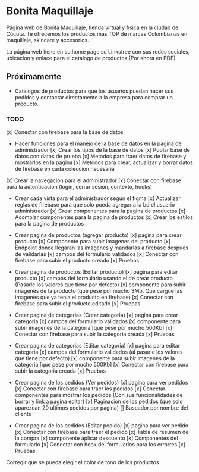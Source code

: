 # Bonita Maquillaje

Página web de Bonita Maquillaje, tienda virtual y física en la ciudad de Cúcuta. Te ofrecemos los productos más TOP de marcas Colombianas en maquillaje, skincare y accesorios.

La página web tiene en su home page su Linkstree con sus redes sociales, ubicacion y enlace para el catalogo de productos (Por ahora en PDF).

## Próximamente

- Catalogos de productos para que los usuarios puedan hacer sus pedidos y contactar directamente a la empresa para comprar un producto.

### TODO

[x] Conectar con firebase para la base de datos

- Hacer funciones para el manejo de la base de datos en la pagina de administrador 
  [x] Crear los tipos de la base de datos
  [x] Poblar base de datos con datos de prueba
  [x] Metodos para traer datos de firebase y mostrarlos en la pagina
  [x] Metodos para crear, actualizar y borrar datos de firebase en cada coleccion necesaria

[x] Crear la navegacion para el administrador
[x] Conectar con firebase para la autenticacion (login, cerrar sesion, contexto, hooks)

- Crear cada vista para el administrador segun el figma
  [x] Actualizar reglas de firebase para que solo pueda agregar a la bd el usuario administrador
  [x] Crear componentes para la pagina de productos
  [x] Acomplar componentes para la pagina de productos
  [x] Crear los estilos para la pagina de productos

- Crear pagina de productos (agregar producto)
  [x] pagina para crear producto
  [x] Componente para subir imagenes del producto
  [x] Endpoint donde llegaran las imagenes y mandarlas a firebase despues de validarlas
  [x] campos del formulario validados 
  [x] Conectar con firebase para subir el producto creado
  [x] Pruebas

- Crear pagina de productos (Editar producto)
  [x] pagina para editar producto
  [x] campos del formulario usando el de crear producto (Pasarle los valores que tiene por defecto) 
  [x] componente para subir imagenes de la producto (que pese por mucho 3Mb. Que cargue las imagenes que ya tenia el producto en firebase)
  [x] Conectar con firebase para subir el producto editado
  [x] Pruebas

- Crear pagina de categorias (Crear categoria)
  [x] pagina para crear categoria
  [x] campos del formulario validados 
  [x] componente para subir imagenes de la categoria [que pese por mucho 500Kb]
  [x] Conectar con firebase para subir la categoria creada
  [x] Pruebas

- Crear pagina de categorias (Editar categoria)
  [x] pagina para editar categoria
  [x] campos del formulario validados (al pasarle los valores que tiene por defecto)
  [x] componente para subir imagenes de la categoria [que pese por mucho 500Kb]
  [x] Conectar con firebase para subir la categoria creada
  [x] Pruebas

- Crear pagina de los pedidos (Ver pedidos)
  [x] pagina para ver pedidos
  [x] Conectar con firebase para traer los pedidos
  [x] Conectar componentes para mostrar los pedidos (Con sus funcionalidades de borrar y link a pagina editar)
  [x] Paginacion de los pedidos (que solo aparezcan 20 ultimos pedidos por pagina)
  [] Buscador por nombre del cliente  

- Crear pagina de los pedidos (Editar pedido)
  [x] pagina para ver pedido
  [x] Conectar con firebase para traer el pedido
  [x] Tabla de resumen de la compra
  [x] componente aplicar descuento
  [x] Componentes del formulario 
  [x] Conectar con hook del formularios para los errorres
  [x] Pruebas

Corregir que se pueda elegir el color de tono de los productos 